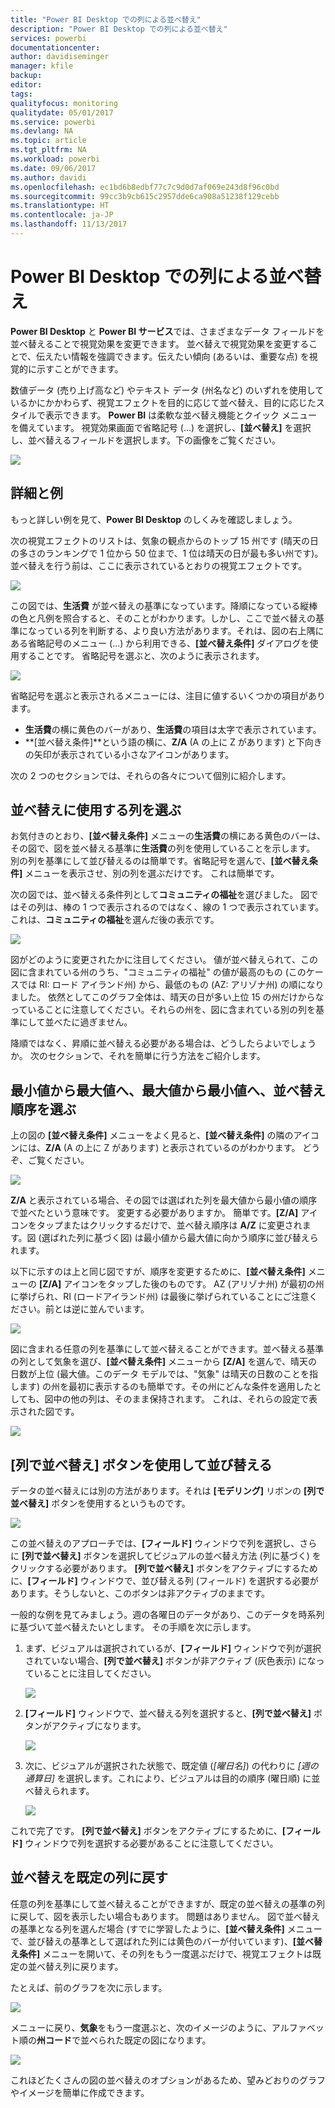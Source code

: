 ```yaml
---
title: "Power BI Desktop での列による並べ替え"
description: "Power BI Desktop での列による並べ替え"
services: powerbi
documentationcenter: 
author: davidiseminger
manager: kfile
backup: 
editor: 
tags: 
qualityfocus: monitoring
qualitydate: 05/01/2017
ms.service: powerbi
ms.devlang: NA
ms.topic: article
ms.tgt_pltfrm: NA
ms.workload: powerbi
ms.date: 09/06/2017
ms.author: davidi
ms.openlocfilehash: ec1bd6b8edbf77c7c9d0d7af069e243d8f96c0bd
ms.sourcegitcommit: 99cc3b9cb615c2957dde6ca908a51238f129cebb
ms.translationtype: HT
ms.contentlocale: ja-JP
ms.lasthandoff: 11/13/2017
---
```

# <a name="sort-by-column-in-power-bi-desktop"></a>Power BI Desktop での列による並べ替え
**Power BI Desktop** と **Power BI サービス**では、さまざまなデータ フィールドを並べ替えることで視覚効果を変更できます。 並べ替えで視覚効果を変更することで、伝えたい情報を強調できます。伝えたい傾向 (あるいは、重要な点) を視覚的に示すことができます。

数値データ (売り上げ高など) やテキスト データ (州名など) のいずれを使用しているかにかかわらず、視覚エフェクトを目的に応じて並べ替え、目的に応じたスタイルで表示できます。  **Power BI** は柔軟な並べ替え機能とクイック メニューを備えています。 視覚効果画面で省略記号 (...) を選択し、**[並べ替え]** を選択し、並べ替えるフィールドを選択します。下の画像をご覧ください。

![](media/desktop-sort-by-column/sortbycolumn_2.png)

## <a name="more-depth-and-an-example"></a>詳細と例
もっと詳しい例を見て、**Power BI Desktop** のしくみを確認しましょう。

次の視覚エフェクトのリストは、気象の観点からのトップ 15 州です (晴天の日の多さのランキングで 1 位から 50 位まで、1 位は晴天の日が最も多い州です)。 並べ替えを行う前は、ここに表示されているとおりの視覚エフェクトです。

![](media/desktop-sort-by-column/sortbycolumn_1.png)

この図では、**生活費** が並べ替えの基準になっています。降順になっている縦棒の色と凡例を照合すると、そのことがわかります。しかし、ここで並べ替えの基準になっている列を判断する、より良い方法があります。それは、図の右上隅にある省略記号のメニュー (...) から利用できる、**[並べ替え条件]** ダイアログを使用することです。 省略記号を選ぶと、次のように表示されます。

![](media/desktop-sort-by-column/sortbycolumn_2.png)

省略記号を選ぶと表示されるメニューには、注目に値するいくつかの項目があります。

* **生活費**の横に黄色のバーがあり、**生活費**の項目は太字で表示されています。
* **[並べ替え条件]**という語の横に、**Z/A** (A の上に Z があります) と下向きの矢印が表示されている小さなアイコンがあります。

次の 2 つのセクションでは、それらの各々について個別に紹介します。

## <a name="selecting-which-column-to-use-for-sorting"></a>並べ替えに使用する列を選ぶ
お気付きのとおり、**[並べ替え条件]** メニューの**生活費**の横にある黄色のバーは、その図で、図を並べ替える基準に**生活費**の列を使用していることを示します。 別の列を基準にして並び替えるのは簡単です。省略記号を選んで、**[並べ替え条件]** メニューを表示させ、別の列を選ぶだけです。 これは簡単です。

次の図では、並べ替える条件列として**コミュニティの福祉**を選びました。 図ではその列は、棒の 1 つで表示されるのではなく、線の 1 つで表示されています。 これは、**コミュニティの福祉**を選んだ後の表示です。

![](media/desktop-sort-by-column/sortbycolumn_3.png)

図がどのように変更されたかに注目してください。 値が並べ替えられて、この図に含まれている州のうち、"コミュニティの福祉" の値が最高のもの (このケースでは RI: ロード アイランド州) から、最低のもの (AZ: アリゾナ州) の順になりました。 依然としてこのグラフ全体は、晴天の日が多い上位 15 の州だけからなっていることに注意してください。それらの州を、図に含まれている別の列を基準にして並べたに過ぎません。

降順ではなく、昇順に並べ替える必要がある場合は、どうしたらよいでしょうか。 次のセクションで、それを簡単に行う方法をご紹介します。

## <a name="selecting-the-sort-order---smallest-to-largest-largest-to-smallest"></a>最小値から最大値へ、最大値から最小値へ、並べ替え順序を選ぶ
上の図の **[並べ替え条件]** メニューをよく見ると、**[並べ替え条件]** の隣のアイコンには、**Z/A** (A の上に Z があります) と表示されているのがわかります。 どうぞ、ご覧ください。

![](media/desktop-sort-by-column/sortbycolumn_4.png)

**Z/A** と表示されている場合、その図では選ばれた列を最大値から最小値の順序で並べたという意味です。 変更する必要がありますか。 簡単です。**[Z/A]** アイコンをタップまたはクリックするだけで、並べ替え順序は **A/Z** に変更されます。図 (選ばれた列に基づく図) は最小値から最大値に向かう順序に並び替えられます。

以下に示すのは上と同じ図ですが、順序を変更するために、**[並べ替え条件]** メニューの **[Z/A]** アイコンをタップした後のものです。 AZ (アリゾナ州) が最初の州に挙げられ、RI (ロードアイランド州) は最後に挙げられていることにご注意ください。前とは逆に並んでいます。

![](media/desktop-sort-by-column/sortbycolumn_5.png)

図に含まれる任意の列を基準にして並べ替えることができます。並べ替える基準の列として気象を選び、**[並べ替え条件]** メニューから **[Z/A]** を選んで、晴天の日数が上位 (最大値。このデータ モデルでは、"気象" は晴天の日数のことを指します) の州を最初に表示するのも簡単です。その州にどんな条件を適用したとしても、図中の他の列は、そのまま保持されます。 これは、それらの設定で表示された図です。

![](media/desktop-sort-by-column/sortbycolumn_6.png)

## <a name="sort-using-the-sort-by-column-button"></a>[列で並べ替え] ボタンを使用して並び替える
データの並べ替えには別の方法があります。それは **[モデリング]** リボンの **[列で並べ替え]** ボタンを使用するというものです。

![](media/desktop-sort-by-column/sortbycolumn_8.png)

この並べ替えのアプローチでは、**[フィールド]** ウィンドウで列を選択し、さらに **[列で並べ替え]** ボタンを選択してビジュアルの並べ替え方法 (列に基づく) をクリックする必要があります。 **[列で並べ替え]** ボタンをアクティブにするために、**[フィールド]** ウィンドウで、並び替える列 (フィールド) を選択する必要があります。そうしないと、このボタンは非アクティブのままです。

一般的な例を見てみましょう。週の各曜日のデータがあり、このデータを時系列に基づいて並べ替えたいとします。 その手順を次に示します。

1. まず、ビジュアルは選択されているが、**[フィールド]** ウィンドウで列が選択されていない場合、**[列で並べ替え]** ボタンが非アクティブ (灰色表示) になっていることに注目してください。
   
   ![](media/desktop-sort-by-column/sortbycolumn_9a.png)
2. **[フィールド]** ウィンドウで、並べ替える列を選択すると、**[列で並べ替え]** ボタンがアクティブになります。
   
   ![](media/desktop-sort-by-column/sortbycolumn_10.png)
3. 次に、ビジュアルが選択された状態で、既定値 (*[曜日名]*) の代わりに *[週の通算日]* を選択します。これにより、ビジュアルは目的の順序 (曜日順) に並べ替えられます。
   
   ![](media/desktop-sort-by-column/sortbycolumn_11.png)

これで完了です。 **[列で並べ替え]** ボタンをアクティブにするために、**[フィールド]** ウィンドウで列を選択する必要があることに注意してください。

## <a name="getting-back-to-default-column-for-sorting"></a>並べ替えを既定の列に戻す
任意の列を基準にして並べ替えることができますが、既定の並べ替えの基準の列に戻して、図を表示したい場合もあります。 問題はありません。 図で並べ替えの基準となる列を選んだ場合 (すでに学習したように、**[並べ替え条件]** メニューで、並び替えの基準として選ばれた列には黄色のバーが付いています)、**[並べ替え条件]** メニューを開いて、その列をもう一度選ぶだけで、視覚エフェクトは既定の並べ替え列に戻ります。

たとえば、前のグラフを次に示します。

![](media/desktop-sort-by-column/sortbycolumn_6.png)

メニューに戻り、**気象**をもう一度選ぶと、次のイメージのように、アルファベット順の**州コード**で並べられた既定の図になります。

![](media/desktop-sort-by-column/sortbycolumn_7.png)

これほどたくさんの図の並べ替えのオプションがあるため、望みどおりのグラフやイメージを簡単に作成できます。

